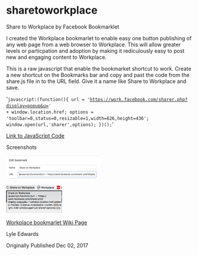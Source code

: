 # sharetoworkplace
Share to Workplace by Facebook Bookmarklet

I created the Workplace bookmarlet to enable easy one button publishing of any web page from a web browser to Workplace. This will allow greater levels or particpation and adoption by making it rediculously easy to post new and engaging content to Workplace.

This is a raw javascript that enable the bookmarket shortcut to work. Create a new shortcut on the Bookmarks bar and copy and past the code from the share.js file in to the URL field. Give it a name like Share to Workplace and save.

'<code>javascript:(function(){
url = 'https://work.facebook.com/sharer.php?display=popup&u=' + window.location.href;
options = 'toolbar=0,status=0,resizable=1,width=626,height=436';
window.open(url,'sharer',options);
})();</code>'

<a href='https://github.com/lyletedwards/sharetoworkplace/blob/master/share.js'>Link to JavaScript Code</a>

Screenshots<p>
<img src='https://github.com/lyletedwards/sharetoworkplace/blob/master/bookmarkletsettings.png' height='50%' width='50%'>
<p>
<img src='https://github.com/lyletedwards/sharetoworkplace/blob/master/bookmarkletbar.png' height='30%' width='30%'>

<a href='https://github.com/lyletedwards/sharetoworkplace/wiki'>Workplace bookmarlet Wiki Page</a>


Lyle Edwards 

Originally Published
Dec 02, 2017
